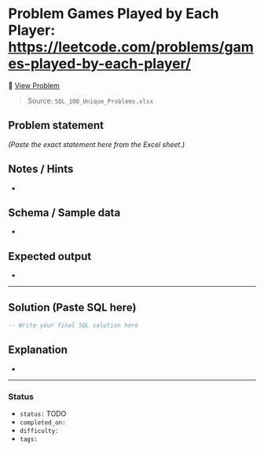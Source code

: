 # Problem Games Played by Each Player: https://leetcode.com/problems/games-played-by-each-player/

🔗 [View Problem](https://leetcode.com/problems/games-played-by-each-player/)

> Source: `SQL_100_Unique_Problems.xlsx`

## Problem statement
*(Paste the exact statement here from the Excel sheet.)*

## Notes / Hints
- 

## Schema / Sample data
- 

## Expected output
- 

---

## Solution (Paste SQL here)
```sql
-- Write your final SQL solution here
```

## Explanation
- 

---

### Status
- `status:` TODO
- `completed_on:` 
- `difficulty:` 
- `tags:` 
